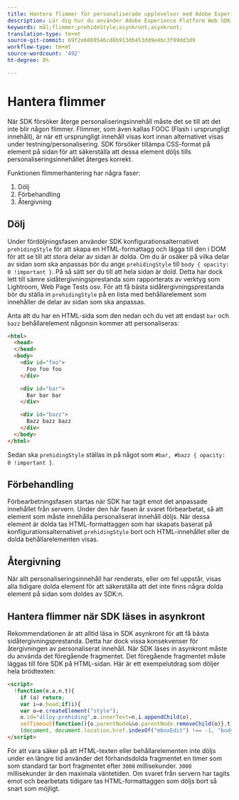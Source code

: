 ```yaml
---
title: Hantera flimmer för personaliserade upplevelser med Adobe Experience Platform Web SDK
description: Lär dig hur du använder Adobe Experience Platform Web SDK för att hantera flimmer i användarupplevelser.
keywords: mål;flimmer;prehideStyle;asynkront;asynkront;
translation-type: tm+mt
source-git-commit: 69f2e6069546cd8b913db453dd9e4bc3f99dd3d9
workflow-type: tm+mt
source-wordcount: '492'
ht-degree: 0%

---
```



# Hantera flimmer

När SDK försöker återge personaliseringsinnehåll måste det se till att det inte blir någon flimmer. Flimmer, som även kallas FOOC (Flash i ursprungligt innehåll), är när ett ursprungligt innehåll visas kort innan alternativet visas under testning/personalisering. SDK försöker tillämpa CSS-format på element på sidan för att säkerställa att dessa element döljs tills personaliseringsinnehållet återges korrekt.

Funktionen flimmerhantering har några faser:

1. Dölj
1. Förbehandling
1. Återgivning

## Dölj

Under fördöljningsfasen använder SDK konfigurationsalternativet `prehidingStyle` för att skapa en HTML-formattagg och lägga till den i DOM för att se till att stora delar av sidan är dolda. Om du är osäker på vilka delar av sidan som ska anpassas bör du ange `prehidingStyle` till `body { opacity: 0 !important }`. På så sätt ser du till att hela sidan är dold. Detta har dock lett till sämre sidåtergivningsprestanda som rapporterats av verktyg som Lightroom, Web Page Tests osv. För att få bästa sidåtergivningsprestanda bör du ställa in `prehidingStyle` på en lista med behållarelement som innehåller de delar av sidan som ska anpassas.

Anta att du har en HTML-sida som den nedan och du vet att endast `bar` och `bazz` behållarelement någonsin kommer att personaliseras:

```html
<html>
  <head>
  </head>
  <body>
    <div id="foo">
      Foo foo foo
    </div>

    <div id="bar">
      Bar bar bar
    </div>

    <div id="bazz">
      Bazz bazz bazz
    </div>
  </body>
</html>
```

Sedan ska `prehidingStyle` ställas in på något som `#bar, #bazz { opacity: 0 !important }`.

## Förbehandling

Förbearbetningsfasen startas när SDK har tagit emot det anpassade innehållet från servern. Under den här fasen är svaret förbearbetat, så att element som måste innehålla personaliserat innehåll döljs. När dessa element är dolda tas HTML-formattaggen som har skapats baserat på konfigurationsalternativet `prehidingStyle` bort och HTML-innehållet eller de dolda behållarelementen visas.

## Återgivning

När allt personaliseringsinnehåll har renderats, eller om fel uppstår, visas alla tidigare dolda element för att säkerställa att det inte finns några dolda element på sidan som doldes av SDK:n.

## Hantera flimmer när SDK läses in asynkront

Rekommendationen är att alltid läsa in SDK asynkront för att få bästa sidåtergivningsprestanda. Detta har dock vissa konsekvenser för återgivningen av personaliserat innehåll. När SDK läses in asynkront måste du använda det föregående fragmentet. Det föregående fragmentet måste läggas till före SDK på HTML-sidan. Här är ett exempelutdrag som döljer hela brödtexten:

```html
<script>
  !function(e,a,n,t){
    if (a) return;
    var i=e.head;if(i){
    var o=e.createElement("style");
    o.id="alloy-prehiding",o.innerText=n,i.appendChild(o),
    setTimeout(function(){o.parentNode&&o.parentNode.removeChild(o)},t)}}
    (document, document.location.href.indexOf("mboxEdit") !== -1, "body { opacity: 0 !important }", 3000);
</script>
```

För att vara säker på att HTML-texten eller behållarelementen inte döljs under en längre tid använder det förhandsdolda fragmentet en timer som som standard tar bort fragmentet efter `3000` millisekunder. `3000` millisekunder är den maximala väntetiden. Om svaret från servern har tagits emot och bearbetats tidigare tas HTML-formattaggen som döljs bort så snart som möjligt.
